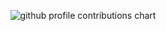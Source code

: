 <p align="center" >
	<picture>
	  <source media="(prefers-color-scheme: dark)"  srcset="https://raw.githubusercontent.com/<brunohhomem>/<brunohhomem>/output-3d-contrib/night.svg" />
	  <source media="(prefers-color-scheme: light)" srcset="https://raw.githubusercontent.com/<brunohhomem>/<brunohhomem>/output-3d-contrib/day.svg" />
	  <img alt="github profile contributions chart"    src="https://raw.githubusercontent.com/<brunohhomem>/<brunohhomem>/output-3d-contrib/day.svg" />
	</picture>
</p>